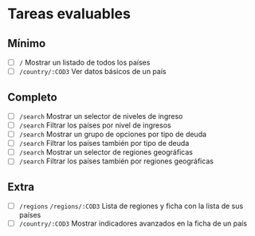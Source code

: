 # Tareas evaluables

## Mínimo

- [ ] `/` Mostrar un listado de todos los países
- [ ] `/country/:COD3` Ver datos básicos de un país

## Completo

- [ ] `/search` Mostrar un selector de niveles de ingreso
- [ ] `/search` Filtrar los países por nivel de ingresos
- [ ] `/search` Mostrar un grupo de opciones por tipo de deuda
- [ ] `/search` Filtrar los países también por tipo de deuda
- [ ] `/search` Mostrar un selector de regiones geográficas
- [ ] `/search` Filtrar los países también por regiones geográficas

## Extra

- [ ] `/regions` `/regions/:COD3` Lista de regiones y ficha con la lista de sus países
- [ ] `/country/:COD3` Mostrar indicadores avanzados en la ficha de un país
